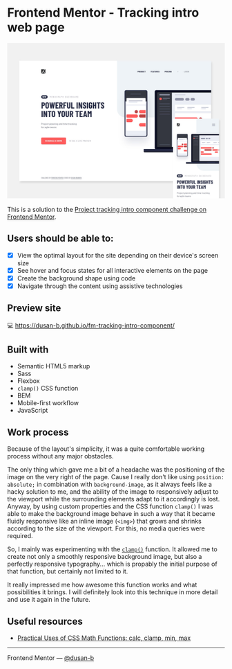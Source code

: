 # Frontend Mentor - Tracking intro web page

![](./screenshot.jpg)

This is a solution to the [Project tracking intro component challenge on Frontend Mentor](https://www.frontendmentor.io/challenges/project-tracking-intro-component-5d289097500fcb331a67d80e).

## Users should be able to:

- [x] View the optimal layout for the site depending on their device's screen size
- [x] See hover and focus states for all interactive elements on the page
- [x] Create the background shape using code
- [x] Navigate through the content using assistive technologies

## Preview site

:computer: <https://dusan-b.github.io/fm-tracking-intro-component/>

## Built with

- Semantic HTML5 markup
- Sass
- Flexbox
- `clamp()` CSS function
- BEM
- Mobile-first workflow
- JavaScript

## Work process

Because of the layout's simplicity, it was a quite comfortable working process without any major obstacles.

The only thing which gave me a bit of a headache was the positioning of the image on the very right of the page. Cause I really don't like using `position: absolute;` in combination with `background-image`, as it always feels like a hacky solution to me, and the ability of the image to responsively adjust to the viewport while the surrounding elements adapt to it accordingly is lost. Anyway, by using custom properties and the CSS function `clamp()` I was able to make the background image behave in such a way that it became fluidly responsive like an inline image (`<img>`) that grows and shrinks according to the size of the viewport. For this, no media queries were required.

So, I mainly was experimenting with the [`clamp()`](https://developer.mozilla.org/en-US/docs/Web/CSS/clamp) function. It allowed me to create not only a smoothly responsive background image, but also a perfectly responsive typography... which is propably the initial purpose of that function, but certainly not limited to it.

It really impressed me how awesome this function works and what possibilities it brings. I will definitely look into this technique in more detail and use it again in the future.

## Useful resources

- [Practical Uses of CSS Math Functions: calc, clamp, min, max](https://moderncss.dev/practical-uses-of-css-math-functions-calc-clamp-min-max/#clamp)

---

Frontend Mentor — [@dusan-b](https://www.frontendmentor.io/profile/dusan-b)